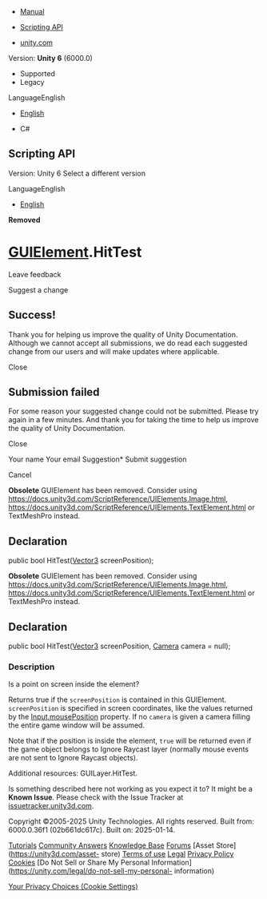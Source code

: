 [ ]()

  * [Manual](../Manual/index.html)
  * [Scripting API](../ScriptReference/index.html)

  * [unity.com](https://unity.com/)

Version: **Unity 6** (6000.0)

  * Supported
  * Legacy

LanguageEnglish

  * [English]()

  * C#

[ ](https://docs.unity3d.com)

## Scripting API

Version: Unity 6 Select a different version

LanguageEnglish

  * [English]()

**Removed**  

#  [GUIElement](GUIElement.html).HitTest

Leave feedback

Suggest a change

## Success!

Thank you for helping us improve the quality of Unity Documentation. Although
we cannot accept all submissions, we do read each suggested change from our
users and will make updates where applicable.

Close

## Submission failed

For some reason your suggested change could not be submitted. Please <a>try
again</a> in a few minutes. And thank you for taking the time to help us
improve the quality of Unity Documentation.

Close

Your name Your email Suggestion* Submit suggestion

Cancel

[ ]()

**Obsolete** GUIElement has been removed. Consider using
https://docs.unity3d.com/ScriptReference/UIElements.Image.html,
https://docs.unity3d.com/ScriptReference/UIElements.TextElement.html or
TextMeshPro instead.

## Declaration

public bool HitTest([Vector3](Vector3.html) screenPosition);

**Obsolete** GUIElement has been removed. Consider using
https://docs.unity3d.com/ScriptReference/UIElements.Image.html,
https://docs.unity3d.com/ScriptReference/UIElements.TextElement.html or
TextMeshPro instead.

## Declaration

public bool HitTest([Vector3](Vector3.html) screenPosition,
[Camera](Camera.html) camera = null);

### Description

Is a point on screen inside the element?

Returns true if the `screenPosition` is contained in this GUIElement.
`screenPosition` is specified in screen coordinates, like the values returned
by the [Input.mousePosition](Input-mousePosition.html) property. If no
`camera` is given a camera filling the entire game window will be assumed.  
  
Note that if the position is inside the element, `true` will be returned even
if the game object belongs to Ignore Raycast layer (normally mouse events are
not sent to Ignore Raycast objects).  
  
Additional resources: GUILayer.HitTest.

Is something described here not working as you expect it to? It might be a
**Known Issue**. Please check with the Issue Tracker at
[issuetracker.unity3d.com](https://issuetracker.unity3d.com).

Copyright ©2005-2025 Unity Technologies. All rights reserved. Built from:
6000.0.36f1 (02b661dc617c). Built on: 2025-01-14.

[Tutorials](https://unity3d.com/learn) [Community
Answers](https://answers.unity3d.com) [Knowledge
Base](https://support.unity3d.com/hc/en-us)
[Forums](https://forum.unity3d.com) [Asset Store](https://unity3d.com/asset-
store) [Terms of use](https://docs.unity3d.com/Manual/TermsOfUse.html)
[Legal](https://unity.com/legal) [Privacy
Policy](https://unity.com/legal/privacy-policy)
[Cookies](https://unity.com/legal/cookie-policy) [Do Not Sell or Share My
Personal Information](https://unity.com/legal/do-not-sell-my-personal-
information)

[Your Privacy Choices (Cookie Settings)](javascript:void\(0\);)

